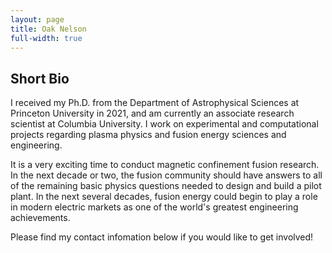 ```yaml
---
layout: page
title: Oak Nelson
full-width: true
---
```


## Short Bio

I received my Ph.D. from the Department of Astrophysical Sciences at Princeton University in 2021, and am currently an associate research scientist at Columbia University. I work on experimental and computational projects regarding plasma physics and fusion energy sciences and engineering. 

It is a very exciting time to conduct magnetic confinement fusion research. In the next decade or two, the fusion community should have answers to all of the remaining basic physics questions needed to design and build a pilot plant. In the next several decades, fusion energy could begin to play a role in modern electric markets as one of the world's greatest engineering achievements. 

Please find my contact infomation below if you would like to get involved!
